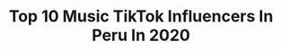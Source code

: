 ---
title: Top 10 Music TikTok Influencers In Peru In 2020
description: >-
  Find top music TikTok influencers in Peru in 2020. Most popular hashtags: #coronavirus #baile #pride #gamer.
platform: TikTok
profiles:
  - username: "jorge_1982_2020"
    fullname: >-
      Jorge
    location: "Peru"
    followers: 9071
    engagement: 4078
    commentsToLikes: 0.162164
    id: ck9ekqn9w7k1u0j785l3eiwxc
    verified: false
    hashtags: ""
  - username: "johmomusic"
    fullname: >-
      johmomusic
    location: "Peru"
    followers: 222433
    engagement: 1385
    commentsToLikes: 0.012622
    id: ck83wumw1m7s20j78gyylqwbq
    verified: false
    hashtags: "#erestop, #fantasias, #forryou, #tusa"
  - username: "sebasllosa"
    fullname: >-
      sebastianllosa
    location: "Peru"
    followers: 7035
    engagement: 655
    commentsToLikes: 0.049788
    id: ck9nfvxxaes050j781fa1rf8t
    verified: false
    hashtags: "#malamente, #amor, #favorito, #musica"
  - username: "sergiodelcampo"
    fullname: >-
      Sergio Del Campo
    location: "Peru"
    followers: 83196
    engagement: 648
    commentsToLikes: 0.101683
    id: ck81svzx8tidp0j78wtyuc7ha
    verified: false
    hashtags: "#acapella, #youbelongtome, #aquarium, #glee"
  - username: "oyepablow"
    fullname: >-
      Oyepablow
    location: "Peru"
    followers: 3035
    engagement: 391
    commentsToLikes: 0.100702
    id: cka0kmxrfnb5l0i784hd9seo7
    verified: false
    hashtags: "#datoscurioso, #rencarnacion, #reinaisabel, #raromuyraro"
  - username: "brendacarvalho180"
    fullname: >-
      Brenda Carvalho
    location: "Peru"
    followers: 452312
    engagement: 677
    commentsToLikes: 0.014515
    id: ck9eqgea0x1gb0j78r5rjgcyz
    verified: false
    hashtags: "#rapunzel, #thankyou, #friends, #blusa"
  - username: "momasoslatinos"
    fullname: >-
      MomasosLatinos
    location: "Peru"
    followers: 15811
    engagement: 1190
    commentsToLikes: 0.059852
    id: ckai3fd3zjn8e0i78mrtiaitz
    verified: false
    hashtags: "#baile, #fifa, #party, #kratos"
  - username: "mdegennarop"
    fullname: >-
      Marco De Gennaro
    location: "Peru"
    followers: 63740
    engagement: 1673
    commentsToLikes: 0.022805
    id: ck83zazedza540j787b0wlm56
    verified: false
    hashtags: "#salsa, #movie, #flymetothemoon, #love"
  - username: "juanmpa33"
    fullname: >-
      Juanmpa33
    location: "Peru"
    followers: 3535
    engagement: 556
    commentsToLikes: 0.095901
    id: ckaci8rgj2f3d0i78i62asadp
    verified: false
    hashtags: "#publicidad, #olvidar, #gta5, #argentina"
  - username: "kiyocarlos"
    fullname: >-
      Kiyookawakami
    location: "Peru"
    followers: 6937
    engagement: 515
    commentsToLikes: 0.071492
    id: cka6qz6gwpkgf0i78qypwq1j1
    verified: false
    hashtags: "#niurka, #marineranorte, #fecatolica, #jaja"
---